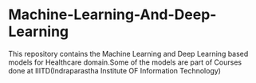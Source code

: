 # Machine-Learning-And-Deep-Learning

This repository contains the Machine Learning and Deep Learning based models for Healthcare domain.Some of the models are part of Courses done at IIITD(Indraparastha Institute OF Information Technology)

